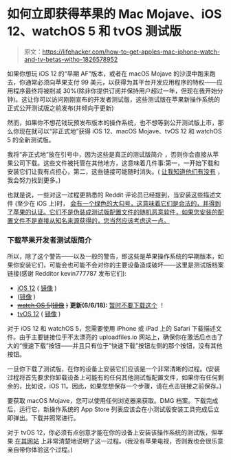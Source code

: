 # 如何立即获得苹果的 Mac Mojave、iOS 12、watchOS 5 和 tvOS 测试版

> 原文：<https://lifehacker.com/how-to-get-apples-mac-iphone-watch-and-tv-betas-witho-1826578952>

如果你想玩 iOS 12 的“早期 AF”版本，或者在 macOS Mojave 的沙漠中跑来跑去，你通常必须向苹果支付 99 美元，以获得为其平台开发应用程序的特权——应用程序最终将被削减 30%(除非你提供订阅并保持用户超过一年，但现在我开始分钟)。这让你可以访问刚刚宣布的开发者测试版，这些测试版在苹果新操作系统的正式公开测试版之前发布(并倾向于更新)



然而，如果你不想花钱玩预发布版本的操作系统，也不想等到公开测试版上市，那么你现在就可以“非正式地”获得 iOS 12、macOS Mojave、tvOS 12 和 watchOS 5 的全新测试版。

我将“非正式地”放在引号中，因为这些是真正的测试版简介 ，否则你会直接从苹果公司下载。这些文件被托管在其他地方，这意味着几件事:第一，一开始下载和安装它们让我有点担心，第二，这些链接可能随时消失。( [让我知道他们有没有](http://www.twitter.com/thedavidmurphy) ，我会努力找到更多。)

也就是说，一些对这一过程更熟悉的 Reddit 评论员已经提到，当安装这些描述文件 (至少在 iOS 上)时， [会有一个绿色的大勾号，这意味着它们是合法的，并得到了苹果的认证。它们不是伪装成测试版配置文件的随机恶意软件，如果您安装的配置文件不是直接从知名来源获得的，您当然应该考虑这一点。](https://www.reddit.com/r/iOSBeta/comments/8ok45n/news_ios_12_macos_mojave_1014_watchos_5_tvos_12/e03yjt7/)

### 下载苹果开发者测试版简介

所以，除了这个警告——以及一般的警告，即这些是苹果操作系统的早期版本，如果你安装它们，可能会也可能不会对你的主要设备造成破坏——这里是测试版档案链接(感谢 Redditor kevin777787 发布它们):

*   [iOS 12](https://ufile.io/hr4k6) ( [镜像](http://iudid.ir/profiles/iOS_12_Beta_Profile.mobileconfig) )
*   ([镜像](http://iudid.ir/profiles/macOSDeveloperBetaAccessUtility.dmg) )
*   [~~watch OS 5~~](https://ufile.io/wdgix)~~(~~[~~镜像~~](http://iudid.ir/profiles/watchOS_5_Beta_Profile.mobileconfig) ~~)~~ **更新(6/6/18):** [暂时不要下载这个](https://www.macrumors.com/2018/06/06/apple-pulls-watchos-5-beta-1-bricked-devices/) ！
*   [tvOS 12](https://ufile.io/znhgx) ( [镜像](http://iudid.ir/profiles/tvOS_12_Beta_Profile.mobileconfig) )

对于 iOS 12 和 watchOS 5，您需要使用 iPhone 或 iPad 上的 Safari 下载描述文件。由于主要链接位于不太漂亮的 uploadfiles.io 网站上，确保你在激活后点击了大的“慢速下载”按钮——并且只有位于“快速下载”按钮左侧的那个按钮，没有其他按钮。

一旦你下载了测试版，在你的设备上安装它们应该是一个非常清晰的过程。(安装过程将首先要求你卸载设备上可能有的任何其他测试版配置文件，如果你有任何剩余的，比如说，iOS 11。因此，如果您想保存一个步骤，请在点击链接之前保存。)

要获取 macOS Mojave，您可以使用任何浏览器来获取。DMG 档案。下载完成后，运行它，新操作系统的 App Store 列表应该会在小测试版安装工具完成后立即弹出。下载并照常进行。

对于 tvOS 12，你必须有点创意才能在你的设备上安装该操作系统的测试版，但苹果 [在其网站](https://developer.apple.com/support/beta-software/install-tvos-beta/) 上非常清楚地说明了这一过程。(我没有苹果电视，否则我也会很乐意亲自带你体验这个过程。)